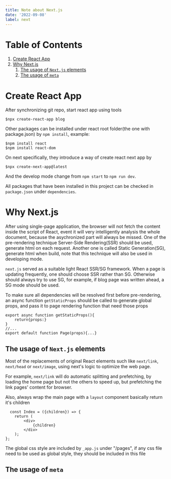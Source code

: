 ```yaml
---
title: Note about Next.js
date: '2022-09-08'
label: next
---
```

# Table of Contents

1.  [Create React App](#org4dd43f1)
2.  [Why Next.js](#org6be6926)
    1.  [The usage of `Next.js` elements](#orgf0adf1f)
    2.  [The usage of `meta`](#org2284765)



<a id="org4dd43f1"></a>

# Create React App

After synchronizing git repo, start react app using tools

    $npx create-react-app blog

Other packages can be installed under react root folder(the one with package.json) by `npm install`, example:

    $npm install react
    $npm install react-dom

On next specifically, they introduce a way of create react next app by

    $npx create-next-app@latest

And the develop mode change from `npm start` to `npm run dev`.

All packages that have been installed in this project can be checked in `package.json` under `dependencies`.


<a id="org6be6926"></a>

# Why Next.js

After using single-page application,
the browser will not fetch the content inside the script of React,
event it will very intelligently analysis the whole document,
because the asychronized part will always be missed.
One of the pre-rendering technique Server-Side Rendering(SSR) should be used, generate html on each request.
Another one is called Static Generation(SG), generate html when build,
note that this technique will also be used in developing mode.

`next.js` served as a suitable light React SSR/SG framework. When a page is updating frequently,
one should choose SSR rather than SG. Otherwise should always try to use SG, for example,
if blog page was written ahead, a SG mode should be used.

To make sure all dependencies will be resolved first before pre-rendering,
an async function `getStaticProps` should be called to generate global props,
and pass it to page rendering function that need those props

    export async function getStaticProps(){
        return{props:}
    }
    //...
    export default function Page(props){...}


<a id="orgf0adf1f"></a>

## The usage of `Next.js` elements

Most of the replacements of original React elements such like `next/link`, `next/head` or `next/image`,
using next's logic to optimize the web page.

For example, `next/link` will do automatic splitting and prefetching,
by loading the home page but not the others to speed up,
but prefetching the link pages' content for browser.

Also, always wrap the main page with a `layout` component basically return it's children

      const Index = ({children}) => {
        return (
            <div>
                {children}
            </div>
        );
    };

The global css style are included by `_app.js` under "/pages",
if any css file need to be used as global style,
they should be included in this file


<a id="org2284765"></a>

## The usage of `meta`

